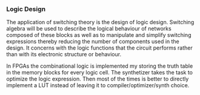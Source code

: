 

### Logic Design

The application of switching theory is the design of logic design. Switching
algebra will be used to describe the logical behaviour of networks composed of
these blocks as well as to manipulate and simplify switching expressions thereby
reducing the number of components used in the design. It concerns with the
logic functions that the circuit performs rather than with its electronic
structure or behaviour.

In FPGAs the combinational logic is implemented my storing the truth table in
the memory blocks for every logic cell. The synthetizer takes the task to
optimize the logic expression. Then most of the times is better to directly
implement a LUT instead of leaving it to compiler/optimizer/synth choice.

